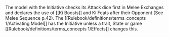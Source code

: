 The model with the Initiative checks its Attack dice first in Melee Exchanges and declares the use of [[Ki Boosts]] and Ki Feats after their Opponent (See Melee Sequence p.42).
The [[Rulebook/definitions/terms_concepts 1/Activating Model]] has the Initiative unless a trait, State or game [[Rulebook/definitions/terms_concepts 1/Effects]] changes this.